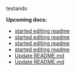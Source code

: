 testando


**Upcoming docs:**

 - [started editing readme](https://github.com/vtex-apps/docs-bot/pull/16)
 - [started editing readme](https://github.com/vtex-apps/docs-bot/pull/16)
 - [started editing readme](https://github.com/vtex-apps/docs-bot/pull/16)
 - [started editing readme](https://github.com/vtex-apps/docs-bot/pull/16)
 - [Update README.md](https://github.com/vtex-apps/docs-bot/pull/18)
 - [Update README.md](https://github.com/vtex-apps/docs-bot/pull/18)